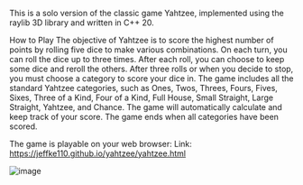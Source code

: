 This is a solo version of the classic game Yahtzee, implemented using the raylib 3D library and written in C++ 20.

How to Play
The objective of Yahtzee is to score the highest number of points by rolling five dice to make various combinations.
On each turn, you can roll the dice up to three times. After each roll, you can choose to keep some dice and reroll the others.
After three rolls or when you decide to stop, you must choose a category to score your dice in.
The game includes all the standard Yahtzee categories, such as Ones, Twos, Threes, Fours, Fives, Sixes, Three of a Kind, Four of a Kind, Full House, Small Straight, Large Straight, Yahtzee, and Chance.
The game will automatically calculate and keep track of your score.
The game ends when all categories have been scored.

The game is playable on your web browser:
Link: https://jeffke110.github.io/yahtzee/yahtzee.html


![image](https://github.com/jeffke110/yahtzee/assets/80783850/c0fb508d-b633-40f8-8ff4-6c31ede728d4)
